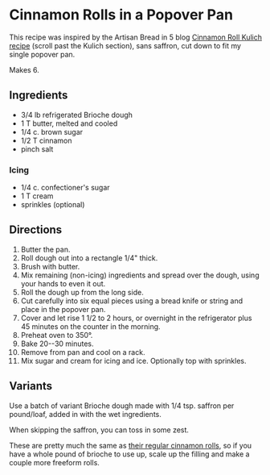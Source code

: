 # Cinnamon Rolls in a Popover Pan

This recipe was inspired by the Artisan Bread in 5 blog [Cinnamon Roll Kulich recipe](https://artisanbreadinfive.com/2020/04/07/kulich-for-easter-two-ways-plus-a-book-red-star-yeast-giveaway/) (scroll past the Kulich section), sans saffron, cut down to fit my single popover pan.

Makes 6.

## Ingredients

* 3/4 lb refrigerated Brioche dough
* 1 T butter, melted and cooled
* 1/4 c. brown sugar
* 1/2 T cinnamon
* pinch salt

### Icing

* 1/4 c. confectioner's sugar
* 1 T cream
* sprinkles (optional)

## Directions

1. Butter the pan.
2. Roll dough out into a rectangle 1/4" thick.
3. Brush with butter.
4. Mix remaining (non-icing) ingredients and spread over the dough, using your hands to even it out.
5. Roll the dough up from the long side.
6. Cut carefully into six equal pieces using a bread knife or string and place in the popover pan.
7. Cover and let rise 1 1/2 to 2 hours, or overnight in the refrigerator plus 45 minutes on the counter in the morning.
8. Preheat oven to 350°.
9. Bake 20--30 minutes.
10. Remove from pan and cool on a rack.
11. Mix sugar and cream for icing and ice.  Optionally top with sprinkles.

## Variants

Use a batch of variant Brioche dough made with 1/4 tsp. saffron per pound/loaf, added in with the wet ingredients.

When skipping the saffron, you can toss in some zest.

These are pretty much the same as [their regular cinnamon rolls](https://artisanbreadinfive.com/2011/03/28/2897/), so if you have a whole pound of brioche to use up, scale up the filling and make a couple more freeform rolls.

